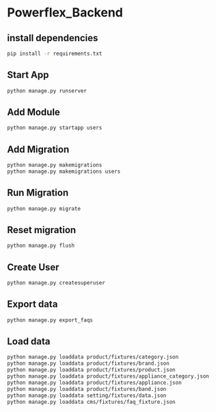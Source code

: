 # Powerflex_Backend


## install dependencies

```bash
pip install -r requirements.txt
```

## Start App

```bash
python manage.py runserver
```

## Add Module

```bash
python manage.py startapp users
```

## Add Migration

```bash
python manage.py makemigrations
python manage.py makemigrations users
```

## Run Migration

```bash
python manage.py migrate
```

## Reset migration

```bash
python manage.py flush
```

## Create User 

```bash
python manage.py createsuperuser
```

## Export data

```bash
python manage.py export_faqs

```
## Load data

```bash
python manage.py loaddata product/fixtures/category.json
python manage.py loaddata product/fixtures/brand.json
python manage.py loaddata product/fixtures/product.json
python manage.py loaddata product/fixtures/appliance_category.json
python manage.py loaddata product/fixtures/appliance.json
python manage.py loaddata product/fixtures/band.json
python manage.py loaddata setting/fixtures/data.json
python manage.py loaddata cms/fixtures/faq_fixture.json
```


